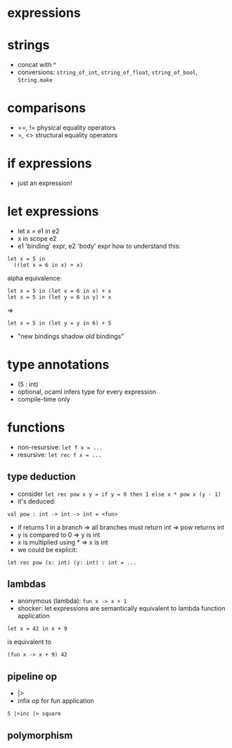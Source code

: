 # expressions
# strings
- concat with ^
- conversions: `string_of_int`, `string_of_float`, `string_of_bool`, `String.make`
# comparisons
- ==, != physical equality operators
- =, <> structural equality operators
# if expressions
- just an expression!
# let expressions
- let x = e1 in e2
- x in scope e2
- e1 'binding' expr, e2 'body' expr
how to understand this:
```
let x = 5 in 
  ((let x = 6 in x) + x)
```
alpha equivalence:
```
let x = 5 in (let x = 6 in x) + x
let x = 5 in (let y = 6 in y) + x
```
=>
```
let x = 5 in (let y = y in 6) + 5
```
- "new bindings shadow old bindings"
# type annotations
- (5 : int)
- optional, ocaml infers type for every expression
- compile-time only
# functions
- non-resursive: `let f x = ...`
- resursive: `let rec f x = ...`
## type deduction
- consider `let rec pow x y = if y = 0 then 1 else x * pow x (y - 1)`
- it's deduced:
```
val pow : int -> int -> int = <fun>
```
- if returns 1 in a branch => all branches must return int => pow returns int
- y is compared to 0 => y is int
- x is multiplied using * => x is int
- we could be explicit:
```
let rec pow (x: int) (y: int) : int = ...
```
## lambdas
- anonymous (lambda): `fun x -> x + 1`
- shocker: let expressions are semantically equivalent to lambda function application
``` 
let x = 42 in x + 9
```
is equivalent to
``` 
(fun x -> x + 9) 42 
```
## pipeline op
- |>
- infix op for fun application
``` 
5 |>inc |> square
```
## polymorphism
